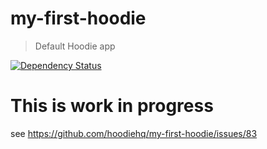 # my-first-hoodie

> Default Hoodie app

[![Dependency Status](https://david-dm.org/hoodiehq/my-first-hoodie.svg)](https://david-dm.org/hoodiehq/my-first-hoodie)

# This is work in progress

see https://github.com/hoodiehq/my-first-hoodie/issues/83
